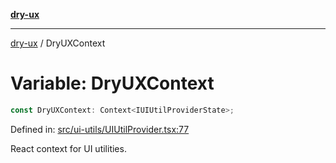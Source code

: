[**dry-ux**](../README.md)

***

[dry-ux](../README.md) / DryUXContext

# Variable: DryUXContext

```ts
const DryUXContext: Context<IUIUtilProviderState>;
```

Defined in: [src/ui-utils/UIUtilProvider.tsx:77](https://github.com/navedr/dry-ux/blob/caab991ee97f6aeffaf134cbc4d98e0b18f2cf6b/src/ui-utils/UIUtilProvider.tsx#L77)

React context for UI utilities.
